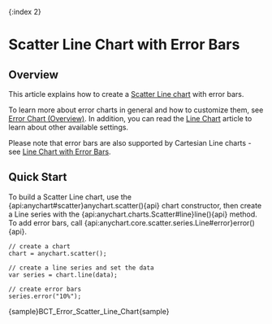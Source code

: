 {:index 2}
# Scatter Line Chart with Error Bars

## Overview

This article explains how to create a [Scatter Line chart](../Scatter_Plot/Line_Chart) with error bars.

To learn more about error charts in general and how to customize them, see [Error Chart (Overview)](Overview). In addition, you can read the [Line Chart](../Line_Chart) article to learn about other available settings.

Please note that error bars are also supported by Cartesian Line charts - see [Line Chart with Error Bars](Line_Chart).

## Quick Start

To build a Scatter Line chart, use the {api:anychart#scatter}anychart.scatter(){api} chart constructor, then create a Line series with the {api:anychart.charts.Scatter#line}line(){api} method. To add error bars, call {api:anychart.core.scatter.series.Line#error}error(){api}.

```
// create a chart
chart = anychart.scatter();

// create a line series and set the data
var series = chart.line(data);

// create error bars
series.error("10%");
```

{sample}BCT\_Error\_Scatter\_Line\_Chart{sample}